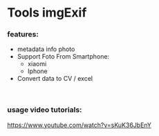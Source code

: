 # Tools imgExif
<h3>features:</h3>
<ul>
  <li>metadata info photo</li>
  <li>Support Foto From Smartphone:
    <ul>
      <li>xiaomi</li>
      <li>Iphone</li>
    </ul>
  </li>
  <li>Convert data to CV / excel</li>
</ul>
<br/>
<h3>usage video tutorials:</h3>
<a href="https://www.youtube.com/watch?v=sKuK36JbEnY">https://www.youtube.com/watch?v=sKuK36JbEnY</a>

